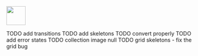<img src="https://i.imgur.com/9Rz7UDq.gif" width="50" height="50">

<!-- TODO process videos -->
TODO add transitions
TODO add skeletons
TODO convert properly
TODO add error states
TODO collection image null
TODO grid skeletons - fix the grid bug